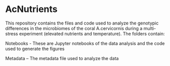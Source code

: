 # AcNutrients

This repository contains the files and code used to analyze the genotypic differences in the microbiomes of the coral A.cervicornis during a multi-stress experiment (elevated nutrients and temperature). 
The folders contain:

Notebooks - These are Jupyter notebooks of the data analysis and the code used to generate the figures

Metadata – The metadata file used to analyze the data

